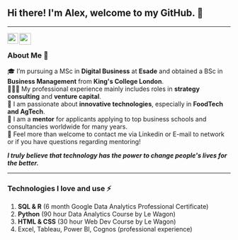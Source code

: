 ## Hi there! I'm Alex, welcome to my GitHub.  👋

<hr />

<a href="https://www.linkedin.com/in/alexander-hoellinger/">
  <img align="left" width="24px" src="https://cdn.jsdelivr.net/npm/simple-icons@v3/icons/linkedin.svg"  />
</a>
<a href="mailto:alex.hoellinger@gmail.com">
  <img align="left" width="26px" src="https://cdn.jsdelivr.net/npm/simple-icons@v3/icons/gmail.svg" />
</a>


<br/>


### About Me 🚀
🎓 I’m pursuing a MSc in **Digital Business** at **Esade** and obtained a BSc in **Business Management** from **King's College London**. </br>
👨🏼‍💻 My professional experience mainly includes roles in **strategy consulting** and **venture capital**. </br>
🌱 I am passionate about **innovative technologies**, especially in **FoodTech and AgTech**. </br>
🤝 I am a **mentor** for applicants applying to top business schools and consultancies worldwide for many years. </br>
💬 Feel more than welcome to contact me via Linkedin or E-mail to network or if you have questions regarding mentoring! </br>
   
 **<i>I truly believe that technology has the power to change people's lives for the better.</i>**

<hr />


### Technologies I love and use ⚡
1) **SQL & R** (6 month Google Data Analytics Professional Certificate) </br>
2) **Python** (90 hour Data Analytics Course by Le Wagon) </br>
3) **HTML & CSS** (30 hour Web Dev Course by Le Wagon) </br>
4) Excel, Tableau, Power BI, Cognos (professional experience) </br>
 

